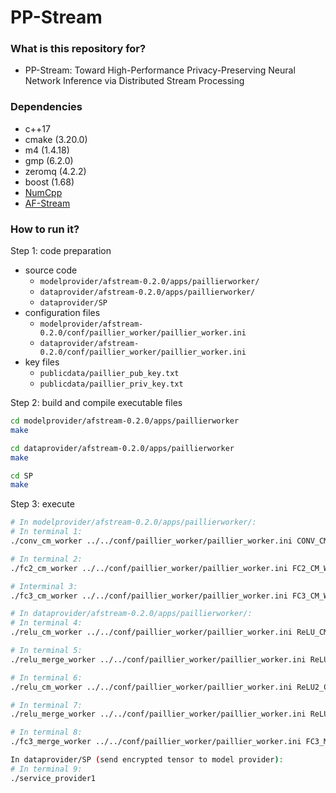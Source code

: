 # PP-Stream

### What is this repository for?

* PP-Stream: Toward High-Performance Privacy-Preserving Neural Network
Inference via Distributed Stream Processing


### Dependencies

* c++17
* cmake (3.20.0)
* m4 (1.4.18)
* gmp (6.2.0)
* zeromq (4.2.2)
* boost (1.68)
* [NumCpp](https://github.com/dpilger26/NumCpp.git)
* [AF-Stream](http://adslab.cse.cuhk.edu.hk/software/afstream/)

### How to run it?

Step 1: code preparation

* source code
	* ```modelprovider/afstream-0.2.0/apps/paillierworker/```
	* ```dataprovider/afstream-0.2.0/apps/paillierworker/```
	* ```dataprovider/SP```
* configuration files
	* ```modelprovider/afstream-0.2.0/conf/paillier_worker/paillier_worker.ini```
	* ```dataprovider/afstream-0.2.0/conf/paillier_worker/paillier_worker.ini```
* key files
	* ```publicdata/paillier_pub_key.txt```
	* ```publicdata/paillier_priv_key.txt```


Step 2: build and compile executable files  

```bash
cd modelprovider/afstream-0.2.0/apps/paillierworker
make

cd dataprovider/afstream-0.2.0/apps/paillierworker
make

cd SP
make
``` 


Step 3: execute

```bash
# In modelprovider/afstream-0.2.0/apps/paillierworker/:
# In terminal 1: 
./conv_cm_worker ../../conf/paillier_worker/paillier_worker.ini CONV_CM_Worker1 0

# In terminal 2:
./fc2_cm_worker ../../conf/paillier_worker/paillier_worker.ini FC2_CM_Worker1 0

# Interminal 3:
./fc3_cm_worker ../../conf/paillier_worker/paillier_worker.ini FC3_CM_Worker1 0

# In dataprovider/afstream-0.2.0/apps/paillierworker/:
# In terminal 4:
./relu_cm_worker ../../conf/paillier_worker/paillier_worker.ini ReLU_CM_Worker1 0

# In terminal 5:
./relu_merge_worker ../../conf/paillier_worker/paillier_worker.ini ReLU_Merge_Worker1 0

# In terminal 6:
./relu_cm_worker ../../conf/paillier_worker/paillier_worker.ini ReLU2_CM_Worker1 0

# In terminal 7:
./relu_merge_worker ../../conf/paillier_worker/paillier_worker.ini ReLU2_Merge_Worker1 0

# In terminal 8:
./fc3_merge_worker ../../conf/paillier_worker/paillier_worker.ini FC3_Merge_Worker1 0

In dataprovider/SP (send encrypted tensor to model provider):
# In terminal 9:
./service_provider1

```
